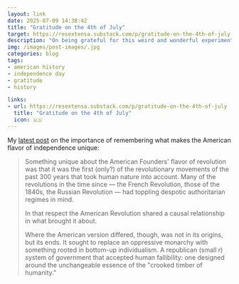 ```yaml
---
layout: link
date: 2025-07-09 14:38:42
title: "Gratitude on the 4th of July"
target: https://resextensa.substack.com/p/gratitude-on-the-4th-of-july
description: "On being grateful for this weird and wonderful experiment."
img: /images/post-images/.jpg
categories: blog
tags:
- american history
- independence day
- gratitude
- history

links:
- url: https://resextensa.substack.com/p/gratitude-on-the-4th-of-july
  title: "Gratitude on the 4th of July"
  icon: 🇺🇸
---
```


My [latest post](https://resextensa.substack.com/p/gratitude-on-the-4th-of-july) on the importance of remembering what makes the American flavor of independence unique:

> Something unique about the American Founders' flavor of revolution was that it was the first (only?) of the revolutionary movements of the past 300 years that took human nature into account. Many of the revolutions in the time since — the French Revolution, those of the 1840s, the Russian Revolution — had toppling despotic authoritarian regimes in mind.
>
> In that respect the American Revolution shared a causal relationship in what brought it about.
>
> Where the American version differed, though, was not in its origins, but its ends. It sought to replace an oppressive monarchy with something rooted in bottom-up individualism. A republican (small r) system of government that accepted human fallibility: one designed around the unchangeable essence of the "crooked timber of humanity."
